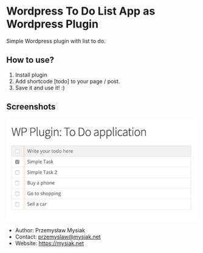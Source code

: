 # Wordpress To Do List App as Wordpress Plugin

Simple Wordpress plugin with list to do.

## How to use?

1. Install plugin
2. Add shortcode [todo] to your page / post.
3. Save it and use it! :)

## Screenshots
![WordPress ToDo App](https://github.com/przemyslawmysiak/todo-app/blob/master/screenshot.png?raw=true "WordPress ToDo App")


-  Author: Przemysław Mysiak
- Contact: przemyslaw@mysiak.net
- Website: https://mysiak.net

